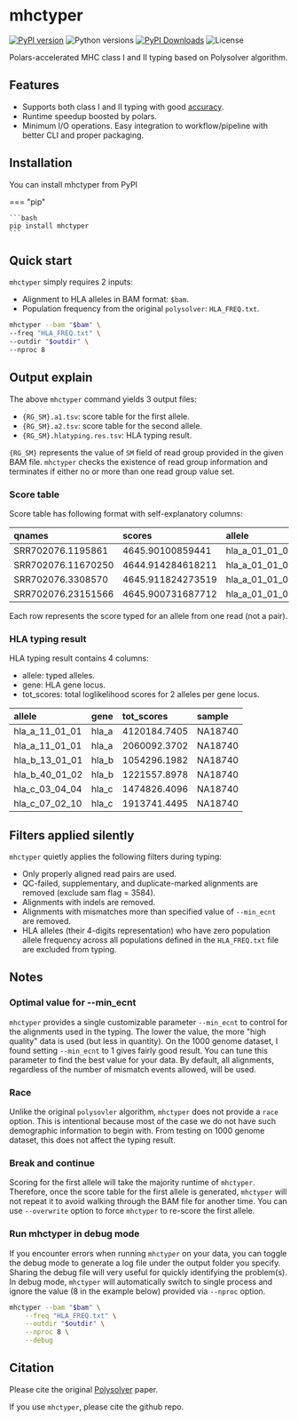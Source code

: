 # mhctyper

[![PyPI version](https://img.shields.io/pypi/v/mhctyper)](https://pypi.org/project/mhctyper/)
![Python versions](https://img.shields.io/pypi/pyversions/mhctyper)
[![PyPI Downloads](https://img.shields.io/pypi/dm/mhctyper)](https://pypistats.org/packages/mhctyper)
![License](https://img.shields.io/pypi/l/mhctyper)

Polars-accelerated MHC class I and II typing based on Polysolver algorithm.

## Features

- Supports both class I and II typing with good
  [accuracy](https://github.com/svm-zhang/hla_benchmark?tab=readme-ov-file).
- Runtime speedup boosted by polars.
- Minimum I/O operations. Easy integration to workflow/pipeline with better CLI and proper packaging.

## Installation

You can install mhctyper from PyPI

=== "pip"

    ```bash
    pip install mhctyper
    ```

## Quick start

`mhctyper` simply requires 2 inputs:

- Alignment to HLA alleles in BAM format: `$bam`.
- Population frequency from the original `polysolver`: `HLA_FREQ.txt`.

```bash
mhctyper --bam "$bam" \
--freq "HLA_FREQ.txt" \
--outdir "$outdir" \
--nproc 8
```

## Output explain

The above `mhctyper` command yields 3 output files:

- `{RG_SM}.a1.tsv`: score table for the first allele.
- `{RG_SM}.a2.tsv`: score table for the second allele.
- `{RG_SM}.hlatyping.res.tsv`: HLA typing result.

`{RG_SM}` represents the value of `SM` field of read group provided in the
given BAM file. `mhctyper` checks the existence of read group information
and terminates if either no or more than one read group value set.

### Score table

Score table has following format with self-explanatory columns:

| qnames               | scores             | allele            | gene   |
| :------------------- | :----------------- | :---------------- | :----- |
| SRR702076.1195861    | 4645.90100859441   | hla_a_01_01_01_01 | hla_a  |
| SRR702076.11670250   | 4644.914284618211  | hla_a_01_01_01_01 | hla_a  |
| SRR702076.3308570    | 4645.911824273519  | hla_a_01_01_01_01 | hla_a  |
| SRR702076.23151566   | 4645.900731687712  | hla_a_01_01_01_01 | hla_a  |

Each row represents the score typed for an allele from one read (not a pair).

### HLA typing result

HLA typing result contains 4 columns:

- allele: typed alleles.
- gene: HLA gene locus.
- tot_scores: total loglikelihood scores for 2 alleles per gene locus.

| allele           | gene     | tot_scores   | sample   |
| :--------------- | :------- | :----------- | :------- |
| hla_a_11_01_01   | hla_a    | 4120184.7405 | NA18740  |
| hla_a_11_01_01   | hla_a    | 2060092.3702 | NA18740  |
| hla_b_13_01_01   | hla_b    | 1054296.1982 | NA18740  |
| hla_b_40_01_02   | hla_b    | 1221557.8978 | NA18740  |
| hla_c_03_04_04   | hla_c    | 1474826.4096 | NA18740  |
| hla_c_07_02_10   | hla_c    | 1913741.4495 | NA18740  |

## Filters applied silently

`mhctyper` quietly applies the following filters during typing:

- Only properly aligned read pairs are used.
- QC-failed, supplementary, and duplicate-marked alignments are removed
(exclude sam flag = 3584).
- Alignments with indels are removed.
- Alignments with mismatches more than specified value of `--min_ecnt` are
removed.
- HLA alleles (their 4-digits representation) who have zero population allele
frequency across all populations defined in the `HLA_FREQ.txt` file are
excluded from typing.

## Notes

### Optimal value for --min_ecnt

`mhctyper` provides a single customizable parameter `--min_ecnt` to control for
the alignments used in the typing. The lower the value, the more "high quality"
data is used (but less in quantity). On the 1000 genome dataset, I found
setting `--min_ecnt` to 1 gives fairly good result. You can tune this parameter
to find the best value for your data. By default, all alignments, regardless
of the number of mismatch events allowed, will be used.

### Race

Unlike the original `polysovler` algorithm, `mhctyper` does not provide a
`race` option. This is intentional because most of the case we do not have
such demographic information to begin with. From testing on 1000 genome
dataset, this does not affect the typing result.

### Break and continue

Scoring for the first allele will take the majority runtime of `mhctyper`.
Therefore, once the score table for the first allele is generated, `mhctyper`
will not repeat it to avoid walking through the BAM file for another time.
You can use `--overwrite` option to force `mhctyper` to re-score the first
allele.

### Run mhctyper in debug mode

If you encounter errors when running `mhctyper` on your data, you can toggle
the debug mode to generate a log file under the output folder you specify.
Sharing the debug file will very useful for quickly identifying the problem(s).
In debug mode, `mhctyper` will automatically switch to single process and
ignore the value (8 in the example below) provided via `--nproc` option.

```bash
mhctyper --bam "$bam" \
    --freq "HLA_FREQ.txt" \
    --outdir "$outdir" \
    --nproc 8 \
    --debug
```

## Citation

Please cite the original
[Polysolver](https://www.ncbi.nlm.nih.gov/pmc/articles/PMC4747795/) paper.

If you use `mhctyper`, please cite the github repo.
